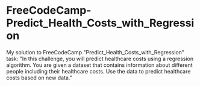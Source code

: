 # FreeCodeCamp-Predict_Health_Costs_with_Regression
My solution to FreeCodeCamp "Predict_Health_Costs_with_Regression" task: "In this challenge, you will predict healthcare costs using a regression algorithm.  You are given a dataset that contains information about different people including their healthcare costs. Use the data to predict healthcare costs based on new data."
